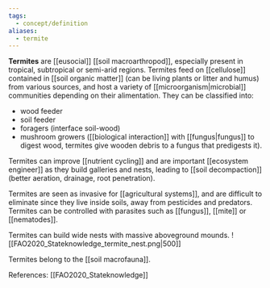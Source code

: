 ```yaml
---
tags:
  - concept/definition
aliases:
  - termite
---
```

**Termites** are [[eusocial]] [[soil macroarthropod]], especially present in tropical, subtropical or semi-arid regions. Termites feed on [[cellulose]] contained in [[soil organic matter]] (can be living plants or litter and humus) from various sources, and host a variety of [[microorganism|microbial]] communities depending on their alimentation. They can be classified into:
- wood feeder
- soil feeder
- foragers (interface soil-wood)
- mushroom growers ([[biological interaction]] with [[fungus|fungus]] to digest wood, termites give wooden debris to a fungus that predigests it).

Termites can improve [[nutrient cycling]] and are important [[ecosystem engineer]] as they build galleries and nests, leading to [[soil decompaction]] (better aeration, drainage, root penetration).

Termites are seen as invasive for [[agricultural systems]], and are difficult to eliminate since they live inside soils, away from pesticides and predators. Termites can be controlled with parasites such as [[fungus]], [[mite]] or [[nematodes]].

Termites can build wide nests with massive aboveground mounds.
![[FAO2020_Stateknowledge_termite_nest.png|500]]

Termites belong to the [[soil macrofauna]].

References:
[[FAO2020_Stateknowledge]]
